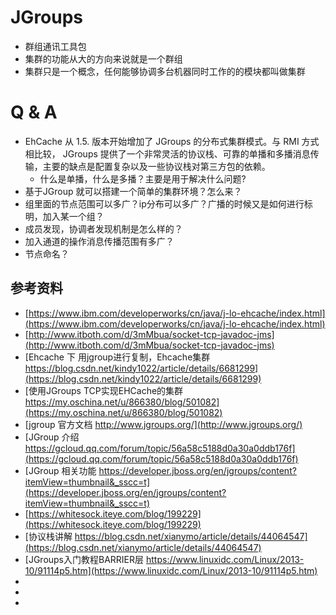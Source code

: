 # JGroups 
+ 群组通讯工具包
+ 集群的功能从大的方向来说就是一个群组
+ 集群只是一个概念，任何能够协调多台机器同时工作的的模块都叫做集群

# Q & A
+ EhCache 从 1.5. 版本开始增加了 JGroups 的分布式集群模式。与 RMI 方式相比较， JGroups 提供了一个非常灵活的协议栈、可靠的单播和多播消息传输，主要的缺点是配置复杂以及一些协议栈对第三方包的依赖。 
  + 什么是单播，什么是多播？主要是用于解决什么问题?
+ 基于JGroup 就可以搭建一个简单的集群环境？怎么来？
+ 组里面的节点范围可以多广？ip分布可以多广？广播的时候又是如何进行标明，加入某一个组？
+ 成员发现，协调者发现机制是怎么样的？
+ 加入通道的操作消息传播范围有多广？
+ 节点命名？

## 参考资料
+ [https://www.ibm.com/developerworks/cn/java/j-lo-ehcache/index.html](https://www.ibm.com/developerworks/cn/java/j-lo-ehcache/index.html)
+  [http://www.itboth.com/d/3mMbua/socket-tcp-javadoc-jms](http://www.itboth.com/d/3mMbua/socket-tcp-javadoc-jms)
+  [Ehcache 下 用jgroup进行复制，Ehcache集群 https://blog.csdn.net/kindy1022/article/details/6681299](https://blog.csdn.net/kindy1022/article/details/6681299)
+  [使用JGroups TCP实现EHCache的集群 https://my.oschina.net/u/866380/blog/501082](https://my.oschina.net/u/866380/blog/501082)
+  [jgroup 官方文档 http://www.jgroups.org/](http://www.jgroups.org/)
+  [JGroup 介绍 https://gcloud.qq.com/forum/topic/56a58c5188d0a30a0ddb176f](https://gcloud.qq.com/forum/topic/56a58c5188d0a30a0ddb176f)
+  [JGroup 相关功能 https://developer.jboss.org/en/jgroups/content?itemView=thumbnail&_sscc=t](https://developer.jboss.org/en/jgroups/content?itemView=thumbnail&_sscc=t)
+  [https://whitesock.iteye.com/blog/199229](https://whitesock.iteye.com/blog/199229)
+  [协议栈讲解 https://blog.csdn.net/xianymo/article/details/44064547](https://blog.csdn.net/xianymo/article/details/44064547)
+  [JGroups入门教程BARRIER层  https://www.linuxidc.com/Linux/2013-10/91114p5.htm](https://www.linuxidc.com/Linux/2013-10/91114p5.htm)
+  []()
+  []()
+  []()